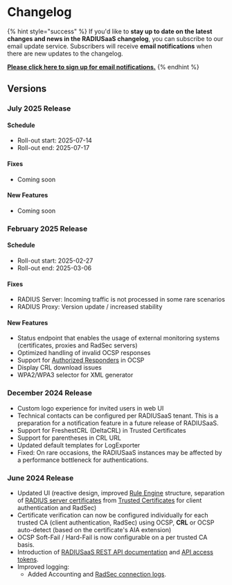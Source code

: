 # Changelog

{% hint style="success" %}
If you'd like to **stay up to date on the latest changes and news in the RADIUSaaS changelog**, you can subscribe to our email update service. Subscribers will receive **email notifications** when there are new updates to the changelog.

[**Please click here to sign up for email notifications.**](https://feedback.radiusaas.com)
{% endhint %}

## Versions

### July 2025 Release

#### Schedule

* Roll-out start: 2025-07-14
* Roll-out end: 2025-07-17

#### Fixes

* Coming soon

#### New Features

* Coming soon

### February 2025 Release

#### Schedule

* Roll-out start: 2025-02-27
* Roll-out end: 2025-03-06

#### Fixes

* RADIUS Server: Incoming traffic is not processed in some rare scenarios
* RADIUS Proxy: Version update / increased stability

#### New Features

* Status endpoint that enables the usage of external monitoring systems (certificates, proxies and RadSec servers)
* Optimized handling of invalid OCSP responses
* Support for [Authorized Responders](https://docs.scepman.com/advanced-configuration/application-settings/ocsp#appconfig-ocsp-useauthorizedresponder) in OCSP
* Display CRL download issues
* WPA2/WPA3 selector for XML generator

### December 2024 Release

* Custom logo experience for invited users in web UI
* Technical contacts can be configured per RADIUSaaS tenant. This is a preparation for a notification feature in a future release of RADIUSaaS.
* Support for FreshestCRL (DeltaCRL) in Trusted Certificates
* Support for parentheses in CRL URL
* Updated default templates for LogExporter
* Fixed: On rare occasions, the RADIUSaaS instances may be affected by a performance bottleneck for authentications.

### June 2024 Release

* Updated UI (reactive design, improved [Rule Engine](../admin-portal/settings/rules/) structure, separation of [RADIUS server certificates](../admin-portal/settings/settings-server.md#server-certificates) from [Trusted Certificates](../admin-portal/settings/trusted-roots.md) for client authentication and RadSec)
* Certificate verification can now be configured individually for each trusted CA (client authentication, RadSec) using OCSP, **CRL** or OCSP auto-detect (based on the certificate's AIA extension)
* OCSP Soft-Fail / Hard-Fail is now configurable on a per trusted CA basis.
* Introduction of [RADIUSaaS REST API documentation](rest-api/) and [API access tokens](../admin-portal/settings/permissions.md#access-tokens).
* Improved logging:&#x20;
  * Added Accounting and [RadSec connection logs](../admin-portal/insights/log.md#log-types).
